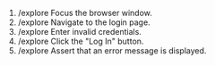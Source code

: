 1. /explore Focus the browser window.
2. /explore Navigate to the login page.
3. /explore Enter invalid credentials.
4. /explore Click the "Log In" button.
5. /explore Assert that an error message is displayed.